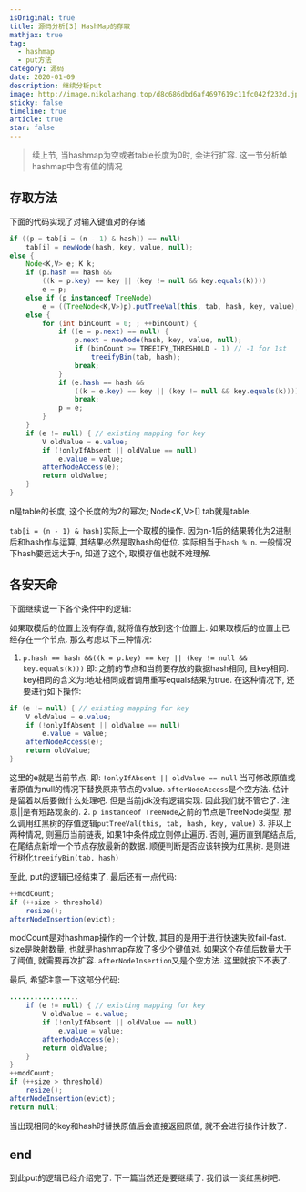 ```yaml
---
isOriginal: true
title: 源码分析[3] HashMap的存取
mathjax: true
tag:
  - hashmap
  - put方法
category: 源码
date: 2020-01-09
description: 继续分析put
image: http://image.nikolazhang.top/d8c686dbd6af4697619c11fc042f232d.jpg
sticky: false
timeline: true
article: true
star: false
---
```


> 续上节, 当hashmap为空或者table长度为0时, 会进行扩容. 这一节分析单hashmap中含有值的情况

## 存取方法

下面的代码实现了对输入键值对的存储

```java
if ((p = tab[i = (n - 1) & hash]) == null)
    tab[i] = newNode(hash, key, value, null);
else {
    Node<K,V> e; K k;
    if (p.hash == hash &&
        ((k = p.key) == key || (key != null && key.equals(k))))
        e = p;
    else if (p instanceof TreeNode)
        e = ((TreeNode<K,V>)p).putTreeVal(this, tab, hash, key, value);
    else {
        for (int binCount = 0; ; ++binCount) {
            if ((e = p.next) == null) {
                p.next = newNode(hash, key, value, null);
                if (binCount >= TREEIFY_THRESHOLD - 1) // -1 for 1st
                    treeifyBin(tab, hash);
                break;
            }
            if (e.hash == hash &&
                ((k = e.key) == key || (key != null && key.equals(k))))
                break;
            p = e;
        }
    }
    if (e != null) { // existing mapping for key
        V oldValue = e.value;
        if (!onlyIfAbsent || oldValue == null)
            e.value = value;
        afterNodeAccess(e);
        return oldValue;
    }
}
```

n是table的长度, 这个长度的为2的幂次; Node<K,V>[] tab就是table.

`tab[i = (n - 1) & hash]`实际上一个取模的操作. 因为n-1后的结果转化为2进制后和hash作与运算, 其结果必然是取hash的低位. 实际相当于`hash % n`. 一般情况下hash要远远大于n, 知道了这个, 取模存值也就不难理解.

## 各安天命

下面继续说一下各个条件中的逻辑:

如果取模后的位置上没有存值, 就将值存放到这个位置上.
如果取模后的位置上已经存在一个节点. 那么考虑以下三种情况:

1. `p.hash == hash &&((k = p.key) == key || (key != null && key.equals(k)))` 即: 之前的节点和当前要存放的数据hash相同, 且key相同. key相同的含义为:地址相同或者调用重写equals结果为true. 在这种情况下, 还要进行如下操作:

```java
if (e != null) { // existing mapping for key
    V oldValue = e.value;
    if (!onlyIfAbsent || oldValue == null)
        e.value = value;
    afterNodeAccess(e);
    return oldValue;
}
```

这里的e就是当前节点. 即: `!onlyIfAbsent || oldValue == null` 当可修改原值或者原值为null的情况下替换原来节点的value. `afterNodeAccess`是个空方法. 估计是留着以后要做什么处理吧. 但是当前jdk没有逻辑实现. 因此我们就不管它了. 注意||是有短路现象的.
2. `p instanceof TreeNode`之前的节点是TreeNode类型, 那么调用红黑树的存值逻辑`putTreeVal(this, tab, hash, key, value)`
3. 非以上两种情况, 则遍历当前链表, 如果1中条件成立则停止遍历. 否则, 遍历直到尾结点后, 在尾结点新增一个节点存放最新的数据. 顺便判断是否应该转换为红黑树. 是则进行树化`treeifyBin(tab, hash)`

至此, put的逻辑已经结束了. 最后还有一点代码:

```java
++modCount;
if (++size > threshold)
    resize();
afterNodeInsertion(evict);
```

modCount是对hashmap操作的一个计数, 其目的是用于进行快速失败fail-fast.
size是映射数量, 也就是hashmap存放了多少个键值对. 如果这个存值后数量大于了阈值, 就需要再次扩容.
`afterNodeInsertion`又是个空方法. 这里就按下不表了.

最后, 希望注意一下这部分代码:

```java
.................
    if (e != null) { // existing mapping for key
        V oldValue = e.value;
        if (!onlyIfAbsent || oldValue == null)
            e.value = value;
        afterNodeAccess(e);
        return oldValue;
    }
}
++modCount;
if (++size > threshold)
    resize();
afterNodeInsertion(evict);
return null;
```

当出现相同的key和hash时替换原值后会直接返回原值, 就不会进行操作计数了.

## end

到此put的逻辑已经介绍完了. 下一篇当然还是要继续了. 我们谈一谈红黑树吧.
